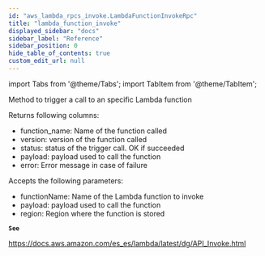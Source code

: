 ```yaml
---
id: "aws_lambda_rpcs_invoke.LambdaFunctionInvokeRpc"
title: "lambda_function_invoke"
displayed_sidebar: "docs"
sidebar_label: "Reference"
sidebar_position: 0
hide_table_of_contents: true
custom_edit_url: null
---
```


import Tabs from '@theme/Tabs';
import TabItem from '@theme/TabItem';

Method to trigger a call to an specific Lambda function

Returns following columns:
- function_name: Name of the function called
- version: version of the function called
- status: status of the trigger call. OK if succeeded
- payload: payload used to call the function
- error: Error message in case of failure

Accepts the following parameters:
- functionName: Name of the Lambda function to invoke
- payload: payload used to call the function
- region: Region where the function is stored

**`See`**

https://docs.aws.amazon.com/es_es/lambda/latest/dg/API_Invoke.html
